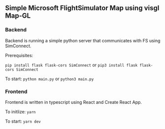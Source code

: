 ## Simple Microsoft FlightSimulator Map using visgl Map-GL

### Backend
Backend is running a simple python server that communicates with FS using SimConnect.

Prerequisites:

```pip install flask flask-cors SimConnect``` or  ```pip3 install flask flask-cors SimConnect``` 

To start:
```python main.py``` or ```python3 main.py```

### Frontend 
Frontend is written in typescript using React and Create React App.

To initlize:
```yarn```

To start:
```yarn dev```
